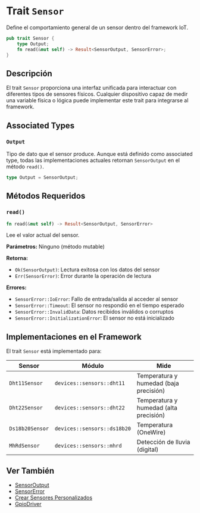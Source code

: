 # Trait `Sensor`

Define el comportamiento general de un sensor dentro del framework IoT.

```rust
pub trait Sensor {
    type Output;
    fn read(&mut self) -> Result<SensorOutput, SensorError>;
}
```

## Descripción

El trait `Sensor` proporciona una interfaz unificada para interactuar con diferentes tipos de sensores físicos. Cualquier dispositivo capaz de medir una variable física o lógica puede implementar este trait para integrarse al framework.

## Associated Types

### `Output`

Tipo de dato que el sensor produce. Aunque está definido como associated type, todas las implementaciones actuales retornan `SensorOutput` en el método `read()`.

```rust
type Output = SensorOutput;
```

## Métodos Requeridos

### `read()`

```rust
fn read(&mut self) -> Result<SensorOutput, SensorError>
```

Lee el valor actual del sensor.

**Parámetros:** Ninguno (método mutable)

**Retorna:**
- `Ok(SensorOutput)`: Lectura exitosa con los datos del sensor
- `Err(SensorError)`: Error durante la operación de lectura

**Errores:**
- `SensorError::IoError`: Fallo de entrada/salida al acceder al sensor
- `SensorError::Timeout`: El sensor no respondió en el tiempo esperado
- `SensorError::InvalidData`: Datos recibidos inválidos o corruptos
- `SensorError::InitializationError`: El sensor no está inicializado

## Implementaciones en el Framework

El trait `Sensor` está implementado para:

| Sensor | Módulo | Mide |
|--------|--------|------|
| `Dht11Sensor` | `devices::sensors::dht11` | Temperatura y humedad (baja precisión) |
| `Dht22Sensor` | `devices::sensors::dht22` | Temperatura y humedad (alta precisión) |
| `Ds18b20Sensor` | `devices::sensors::ds18b20` | Temperatura (OneWire) |
| `MhRdSensor` | `devices::sensors::mhrd` | Detección de lluvia (digital) |

## Ver También

- [SensorOutput](../api_reference/core_types.md)
- [SensorError](../api_reference/core_types.md)
- [Crear Sensores Personalizados](../sensors/custom_sensors.md)
- [GpioDriver](../drivers/gpio.md)